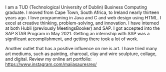 I am a TUD (Technological University of Dublin) Business Computing graduate. I moved from Cape Town, South Africa, to Ireland nearly thirteen years ago. I love programming in Java and C and web design using HTML. I excel at creative thinking, problem-solving, and innovation. I have interned at both Hubli (previously MeetingsBooker) and SAP. I got accepted into the SAP STAR Program in May 2021. Getting an internship with SAP was a significant accomplishment, and getting there took a lot of work.
 
Another outlet that has a positive influence on me is art. I have tried many art mediums, such as painting, charcoal, clay and wire sculpture, collage, and digital. Review my online art portfolio:
https://www.instagram.com/maijasauresrex/
